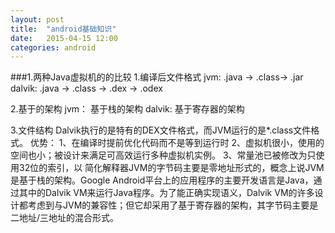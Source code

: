 ```yaml
---
layout: post
title:  "android基础知识"
date:   2015-04-15 12:00
categories: android
---
```

###1.两种Java虚拟机的的比较
1.编译后文件格式
 jvm:    .java -> .class-> .jar
dalvik: .java -> .class -> .dex -> .odex

2.基于的架构
jvm：	基于栈的架构
dalvik: 基于寄存器的架构

3.文件结构
Dalvik执行的是特有的DEX文件格式，而JVM运行的是*.class文件格式。
优势：
1、在编译时提前优化代码而不是等到运行时
2、虚拟机很小，使用的空间也小；被设计来满足可高效运行多种虚拟机实例。
3、常量池已被修改为只使用32位的索引，以	简化解释器JVM的字节码主要是零地址形式的，概念上说JVM是基于栈的架构。Google Android平台上的应用程序的主要开发语言是Java，通过其中的Dalvik VM来运行Java程序。为了能正确实现语义，Dalvik VM的许多设计都考虑到与JVM的兼容性；但它却采用了基于寄存器的架构，其字节码主要是二地址/三地址的混合形式。

